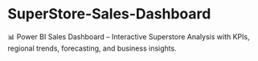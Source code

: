 # SuperStore-Sales-Dashboard
📊 Power BI Sales Dashboard – Interactive Superstore Analysis with KPIs, regional trends, forecasting, and business insights.
